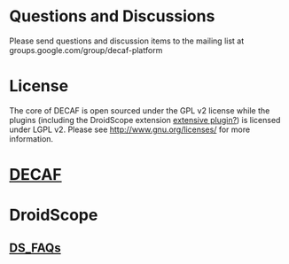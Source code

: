 # Questions and Discussions #

Please send questions and discussion items to the mailing list at groups.google.com/group/decaf-platform

# License #
The core of DECAF is open sourced under the GPL v2 license while the plugins (including the DroidScope extension [extensive plugin?](an.md)) is licensed under LGPL v2. Please see <http://www.gnu.org/licenses/> for more information.

# [DECAF](DECAF.md) #

# DroidScope #
## [DS\_FAQs](DS_FAQs.md) ##
